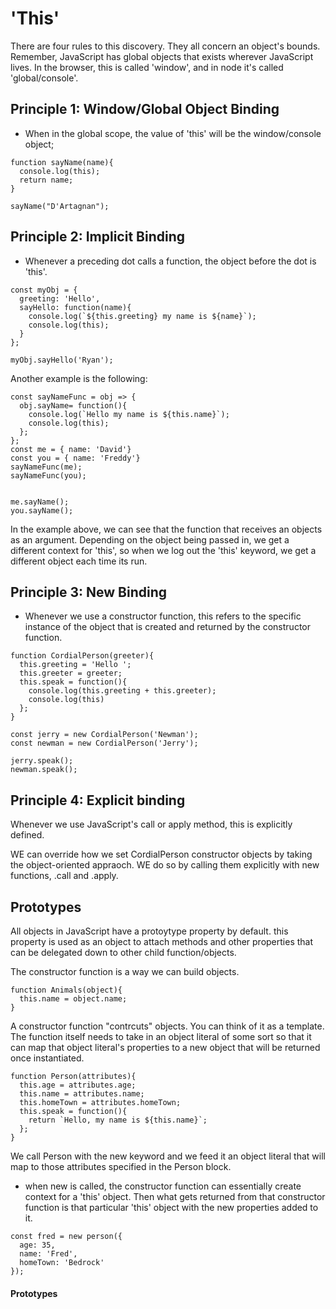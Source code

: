 # 'This'

There are four rules to this discovery. They all concern an object's bounds. Remember, JavaScript has global objects that exists wherever JavaScript lives. In the browser, this is called 'window', and in node it's called 'global/console'.

## Principle 1: Window/Global Object Binding

- When in the global scope, the value of 'this' will be the window/console object;

```
function sayName(name){
  console.log(this);
  return name;
}

sayName("D'Artagnan");
```

## Principle 2: Implicit Binding

- Whenever a preceding dot calls a function, the object before the dot is 'this'.

```
const myObj = {
  greeting: 'Hello',
  sayHello: function(name){
    console.log(`${this.greeting} my name is ${name}`);
    console.log(this);
  }
};

myObj.sayHello('Ryan');
```

Another example is the following:

```
const sayNameFunc = obj => {
  obj.sayName= function(){
    console.log(`Hello my name is ${this.name}`);
    console.log(this);
  };
};
const me = { name: 'David'}
const you = { name: 'Freddy'}
sayNameFunc(me);
sayNameFunc(you);


me.sayName();
you.sayName();
```

In the example above, we can see that the function that receives an objects as an argument. Depending on the object being passed in, we get a different context for 'this', so when we log out the 'this' keyword, we get a different object each time its run.

## Principle 3: New Binding

- Whenever we use a constructor function, this refers to the specific instance of the object that is created and returned by the constructor function.

```
function CordialPerson(greeter){
  this.greeting = 'Hello ';
  this.greeter = greeter;
  this.speak = function(){
    console.log(this.greeting + this.greeter);
    console.log(this)
  };
}

const jerry = new CordialPerson('Newman');
const newman = new CordialPerson('Jerry');

jerry.speak();
newman.speak();
```

## Principle 4: Explicit binding

Whenever we use JavaScript's call or apply method, this is explicitly defined.

WE can override how we set CordialPerson constructor objects by taking the object-oriented appraoch. WE do so by calling them explicitly with new functions, .call and .apply.


## Prototypes

All objects in JavaScript have a protoytype property by default. this property is used as an object to attach methods and other properties that can be delegated down to other child function/objects.

The constructor function is a way we can build objects.

```
function Animals(object){
  this.name = object.name;
}
```

A constructor function "contrcuts" objects. You can think of it as a template. The function itself needs to take in an object literal of some sort so that it can map that object literal's properties to a new object that will be returned once instantiated.

```
function Person(attributes){
  this.age = attributes.age;
  this.name = attributes.name;
  this.homeTown = attributes.homeTown;
  this.speak = function(){
    return `Hello, my name is ${this.name}`;
  };
}
```

We call Person with the new keyword and we feed it an object literal that will map to those attributes specified in the Person block.

* when new is called, the constructor function can essentially create  context for a 'this' object. Then what gets returned from that constructor function is that particular 'this' object with the new properties added to it.

```
const fred = new person({
  age: 35,
  name: 'Fred',
  homeTown: 'Bedrock'
});
```

#### Prototypes

